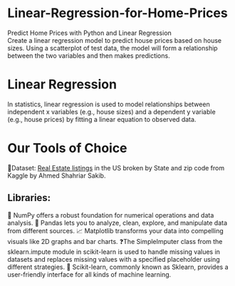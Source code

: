# Linear-Regression-for-Home-Prices
Predict Home Prices with Python and Linear Regression <br>
Create a linear regression model to predict house prices based on house sizes. Using a scatterplot of test data, the model will form a relationship between the two variables and then makes predictions.

# Linear Regression
In statistics, linear regression is used to model relationships between independent x variables (e.g., house sizes) and a dependent y variable (e.g., house prices) by fitting a linear equation to observed data.

# Our Tools of Choice
📑Dataset: <a href="https://www.kaggle.com/datasets/ahmedshahriarsakib/usa-real-estate-dataset?select=realtor-data.zip.csv">Real Estate listings</a> in the US broken by State and zip code from Kaggle by Ahmed Shahriar Sakib.
## Libraries:
🔢 NumPy offers a robust foundation for numerical operations and data analysis.
📖 Pandas lets you to analyze, clean, explore, and manipulate data from different sources.
📈 Matplotlib transforms your data into compelling visuals like 2D graphs and bar charts.
❓The SimpleImputer class from the sklearn.impute module in scikit-learn is used to handle missing values in datasets and replaces missing values with a specified placeholder using different strategies.
🤖 Scikit-learn, commonly known as Sklearn, provides a user-friendly interface for all kinds of machine learning.

